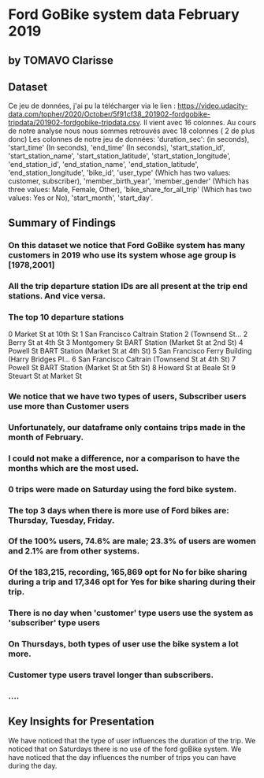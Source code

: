 # Ford GoBike system data February 2019
## by TOMAVO Clarisse


## Dataset

Ce jeu de données, j'ai pu la télécharger via le lien : https://video.udacity-data.com/topher/2020/October/5f91cf38_201902-fordgobike-tripdata/201902-fordgobike-tripdata.csv.
Il vient avec 16 colonnes. Au cours de notre analyse nous nous sommes retrouvés avec 18 colonnes ( 2 de plus donc)
Les colonnes de notre jeu de données:
'duration_sec': (in seconds),
'start_time' (In seconds),
'end_time' (In seconds),
'start_station_id',
'start_station_name',
'start_station_latitude',
'start_station_longitude',
'end_station_id',
'end_station_name',
'end_station_latitude',
'end_station_longitude',
'bike_id',
'user_type' (Which has two values: customer, subscriber),
'member_birth_year',
'member_gender' (Which has three values: Male, Female, Other),
'bike_share_for_all_trip' (Which has two values: Yes or No),
'start_month',
'start_day'.


## Summary of Findings

### On this dataset we notice that Ford GoBike system has many customers in 2019 who use its system whose age group is [1978,2001]
### All the trip departure station IDs are all present at the trip end stations. And vice versa.
### The top 10 departure stations
0 Market St at 10th St
1    San Francisco Caltrain Station 2  (Townsend St...
2                                   Berry St at 4th St
3     Montgomery St BART Station (Market St at 2nd St)
4         Powell St BART Station (Market St at 4th St)
5    San Francisco Ferry Building (Harry Bridges Pl...
6       San Francisco Caltrain (Townsend St at 4th St)
7         Powell St BART Station (Market St at 5th St)
8                                Howard St at Beale St
9                              Steuart St at Market St

### We notice that we have two types of users, Subscriber users use more than Customer users
### Unfortunately, our dataframe only contains trips made in the month of February.
### I could not make a difference, nor a comparison to have the months which are the most used.
### 0 trips were made on Saturday using the ford bike system.
### The top 3 days when there is more use of Ford bikes are: Thursday, Tuesday, Friday.
### Of the 100% users, 74.6% are male; 23.3% of users are women and 2.1% are from other systems.
### Of the 183,215, recording, 165,869 opt for No for bike sharing during a trip and 17,346 opt for Yes for bike sharing during their trip.
### There is no day when 'customer' type users use the system as 'subscriber' type users
### On Thursdays, both types of user use the bike system a lot more.
### Customer type users travel longer than subscribers.
### ....

## Key Insights for Presentation
We have noticed that the type of user influences the duration of the trip.
We noticed that on Saturdays there is no use of the ford goBike system.
We have noticed that the day influences the number of trips you can have during the day.